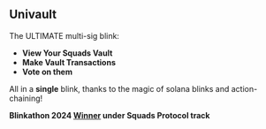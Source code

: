 ## Univault

The ULTIMATE multi-sig blink:
- **View Your Squads Vault**
- **Make Vault Transactions**
- **Vote on them**

All in a **single** blink, thanks to the magic of solana blinks and action-chaining!

**Blinkathon 2024 [Winner](https://x.com/thesendcoin/status/1839324398102409634) under Squads Protocol track**

